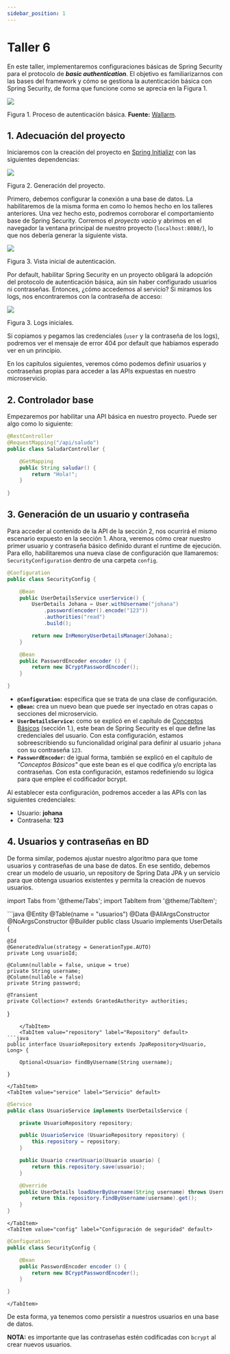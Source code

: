 ```yaml
---
sidebar_position: 1
---
```


# Taller 6

En este taller, implementaremos configuraciones básicas de Spring Security para el protocolo de ___basic authentication___. El objetivo es familiarizarnos con las bases del framework y cómo se gestiona la autenticación básica con Spring Security, de forma que funcione como se aprecia en la Figura 1.

![](../../../static/img/security/Taller%206/auth-basic.jpeg)

Figura 1. Proceso de autenticación básica. __Fuente:__ [Wallarm](https://www.wallarm.com/what/what-is-basic-authentication-all-you-need-to-know).

## 1. Adecuación del proyecto

Iniciaremos con la creación del proyecto en [Spring Initializr](https://start.spring.io) con las siguientes dependencias:

![](../../../static/img/security/Taller%206/adecuacion.png)

Figura 2. Generación del proyecto.

Primero, debemos configurar la conexión a una base de datos. La habilitaremos de la misma forma en como lo hemos hecho en los talleres anteriores. Una vez hecho esto, podremos corroborar el comportamiento base de Spring Security. Corremos el _proyecto vacío_ y abrimos en el navegador la ventana principal de nuestro proyecto (`localhost:8080/`), lo que nos debería generar la siguiente vista.

![](../../../static/img/security/Taller%206/vista-inicial.png)

Figura 3. Vista inicial de autenticación.

Por default, habilitar Spring Security en un proyecto obligará la adopción del protocolo de autenticación básica, aún sin haber configurado usuarios ni contraseñas. Entonces, ¿cómo accedemos al servicio? Si miramos los logs, nos encontraremos con la contraseña de acceso:

![](../../../static/img/security/Taller%206/logs-iniciales.png)

Figura 3. Logs iniciales.

Si copiamos y pegamos las credenciales (`user` y la contraseña de los logs), podremos ver el mensaje de error 404 por default que habíamos esperado ver en un principio. 

En los capítulos siguientes, veremos cómo podemos definir usuarios y contraseñas propias para acceder a las APIs expuestas en nuestro microservicio.

## 2. Controlador base

Empezaremos por habilitar una API básica en nuestro proyecto. Puede ser algo como lo siguiente:

```java
@RestController
@RequestMapping("/api/saludo")
public class SaludarController {

    @GetMapping
    public String saludar() {
        return "Hola!";
    }
    
}
```

## 3. Generación de un usuario y contraseña

Para acceder al contenido de la API de la sección 2, nos ocurrirá el mismo escenario expuesto en la sección 1. Ahora, veremos cómo crear nuestro primer usuario y contraseña básico definido durant el runtime de ejecución. Para ello, habilitaremos una nueva clase de configuración que llamaremos: `SecurityConfiguration` dentro de una carpeta `config`.

```java
@Configuration
public class SecurityConfig {

    @Bean
    public UserDetailsService userService() {
        UserDetails Johana = User.withUsername("johana")
            .password(encoder().encode("123"))
            .authorities("read")
            .build();

        return new InMemoryUserDetailsManager(Johana);
    }

    @Bean
    public PasswordEncoder encoder () {
        return new BCryptPasswordEncoder();
    }

}
```

* __`@Configuration`:__ especifica que se trata de una clase de configuración.
* __`@Bean`:__ crea un nuevo bean que puede ser inyectado en otras capas o secciones del microservicio.
* __`UserDetailsService`:__ como se explicó en el capítulo de [Conceptos Básicos](../conceptos.md) (sección 1.), este bean de Spring Security es el que define las credenciales del usuario. Con esta configuración, estamos sobreescribiendo su funcionalidad original para definir al usuario `johana` con su contraseña `123`.
* __`PasswordEncoder`:__ de igual forma, también se explicó en el capítulo de _"Conceptos Básicos"_ que este bean es el que codifica y/o encripta las contraseñas. Con esta configuración, estamos redefiniendo su lógica para que emplee el codificador bcrypt.

Al establecer esta configuración, podremos acceder a las APIs con las siguientes credenciales:

* Usuario: __johana__
* Contraseña: __123__

## 4. Usuarios y contraseñas en BD

De forma similar, podemos ajustar nuestro algoritmo para que tome usuarios y contraseñas de una base de datos. En ese sentido, debemos crear un modelo de usuario, un repository de Spring Data JPA y un servicio para que obtenga usuarios existentes y permita la creación de nuevos usuarios.

import Tabs from '@theme/Tabs';
import TabItem from '@theme/TabItem';

<Tabs>
    <TabItem value="modelo" label="Modelo" default>
```java
@Entity
@Table(name = "usuarios")
@Data
@AllArgsConstructor
@NoArgsConstructor
@Builder
public class Usuario implements UserDetails {

    @Id
    @GeneratedValue(strategy = GenerationType.AUTO)
    private Long usuarioId;

    @Column(nullable = false, unique = true)
    private String username;
    @Column(nullable = false)
    private String password;

    @Transient
    private Collection<? extends GrantedAuthority> authorities;
}
```
    </TabItem>
    <TabItem value="repository" label="Repository" default>
```java
public interface UsuarioRepository extends JpaRepository<Usuario, Long> {
    
    Optional<Usuario> findByUsername(String username);

}
```
    </TabItem>
    <TabItem value="service" label="Servicio" default>
```java
@Service
public class UsuarioService implements UserDetailsService {

    private UsuarioRepository repository;

    public UsuarioService (UsuarioRepository repository) {
        this.repository = repository;
    }

    public Usuario crearUsuario(Usuario usuario) {
        return this.repository.save(usuario);
    }

    @Override
    public UserDetails loadUserByUsername(String username) throws UsernameNotFoundException {
        return this.repository.findByUsername(username).get();
    }
}
```
    </TabItem>
    <TabItem value="config" label="Configuración de seguridad" default>
```java
@Configuration
public class SecurityConfig {

    @Bean
    public PasswordEncoder encoder () {
        return new BCryptPasswordEncoder();
    }

}
```
    </TabItem>
</Tabs>

De esta forma, ya tenemos como persistir a nuestros usuarios en una base de datos. 

__NOTA:__ es importante que las contraseñas estén codificadas con `bcrypt` al crear nuevos usuarios.
